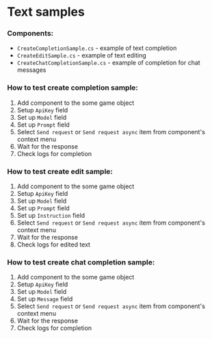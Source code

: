 # Text samples

### Components:
* `CreateCompletionSample.cs` - example of text completion
* `CreateEditSample.cs` - example of text editing
* `CreateChatCompletionSample.cs` - example of completion for chat messages

### How to test create completion sample:
1. Add component to the some game object
2. Setup `ApiKey` field
3. Set up `Model` field
4. Set up `Prompt` field
5. Select `Send request` or `Send request async` item from component's context menu
6. Wait for the response
7. Check logs for completion

### How to test create edit sample:
1. Add component to the some game object
2. Setup `ApiKey` field
3. Set up `Model` field
4. Set up `Prompt` field
5. Set up `Instruction` field
6. Select `Send request` or `Send request async` item from component's context menu
7. Wait for the response
8. Check logs for edited text

### How to test create chat completion sample:
1. Add component to the some game object
2. Setup `ApiKey` field
3. Set up `Model` field
4. Set up `Message` field
5. Select `Send request` or `Send request async` item from component's context menu
6. Wait for the response
7. Check logs for completion